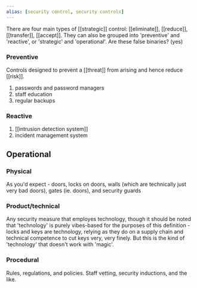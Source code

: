 ```yaml
---
alias: [security control, security controls]
---
```

There are four main types of [[strategic]] control: [[eliminate]], [[reduce]], [[transfer]], [[accept]]. They can also be grouped into 'preventive' and 'reactive', or 'strategic' and 'operational'. Are these false binaries? (yes)

### Preventive
Controls designed to prevent a [[threat]] from arising and hence reduce [[risk]].
1. passwords and password managers
2. staff education
3. regular backups

### Reactive

1. [[intrusion detection system]]
2. incident management system

## Operational
### Physical
As you'd expect - doors, locks on doors, walls (which are technically just very bad doors), gates (ie. doors), and security guards

### Product/technical
Any security measure that employes technology, though it should be noted that 'technology' is purely vibes-based for the purposes of this definition - locks and keys are technology, relying as they do on a supply chain and technical competence to cut keys very, very finely. But this is the kind of 'technology' that doesn't work with 'magic'.

### Procedural
Rules, regulations, and policies. Staff vetting, security inductions, and the like.